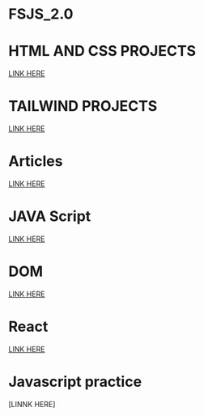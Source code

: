 # FSJS_2.0
# HTML AND CSS PROJECTS
[LINK HERE](https://github.com/nareshpittu769/FSJS_2.0/tree/master/HTML_and_CSSprojects)
# TAILWIND PROJECTS
[LINK HERE](https://github.com/nareshpittu769/FSJS_2.0/tree/master/Tailwind_Projects)
# Articles 
[LINK HERE](https://github.com/nareshpittu769/Naresh_chandragiri_blogs)
# JAVA Script 
[LINK HERE](https://github.com/nareshpittu769/FSJS_2.0/tree/master/Javascript_programs)
# DOM 
[LINK HERE](https://github.com/nareshpittu769/FSJS_2.0/tree/master/Dom)
# React
[LINK HERE]()
# Javascript practice
[LINNK HERE]
